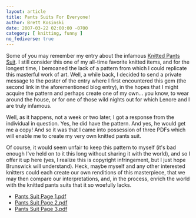 ```yaml
---
layout: article
title: Pants Suits For Everyone!
author: Brett Kosinski
date: 2007-03-22 02:00:00 -0700
category: [ knitting, funny ]
no_fediverse: true
---
```


Some of you may remember my entry about the infamous [Knitted Pants Suit](Blog-2006-05-04.md).  I still consider this one of my all-time favorite knitted items, and for the longest time, I bemoaned the lack of a pattern from which I could replicate this masterful work of art.  Well, a while back, I decided to send a private message to the poster of the entry where I first encountered this gem (the second link in the aforementioned blog entry), in the hopes that I might acquire the pattern and perhaps create one of my own... you know, to wear around the house, or for one of those wild nights out for which Lenore and I are truly infamous.

Well, as it happens, not a week or two later, I got a response from the individual in question.  Yes, he did have the pattern.  And yes, he would get me a copy!  And so it was that I came into possession of three PDFs which will enable me to create my very own knitted pants suit.

Of course, it would seem unfair to keep this pattern to myself (it's bad enough I've held on to it this long without sharing it with the world), and so I offer it up here (yes, I realize this is copyright infringement, but I just hope Brunswick will understand).  Heck, maybe myself and any other interested knitters could each create our own renditions of this masterpiece, that we may then compare our interpretations, and, in the process, enrich the world with the knitted pants suits that it so woefully lacks.

* [Pants Suit Page 1.pdf](../assets/files/Pants_Suit_Page_1.pdf)
* [Pants Suit Page 2.pdf](../assets/files/Pants_Suit_Page_2.pdf)
* [Pants Suit Page 3.pdf](../assets/files/Pants_Suit_Page_3.pdf)

